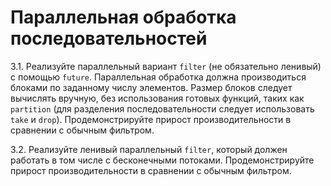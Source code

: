 # Параллельная обработка последовательностей

3.1. Реализуйте параллельный вариант `filter` (не обязательно ленивый) с помощью `future`. Параллельная обработка должна производиться блоками по заданному числу элементов. Размер блоков следует вычислять вручную, без использования готовых функций, таких как `partition` (для разделения последовательности следует использовать `take` и `drop`). Продемонстрируйте прирост производительности в сравнении с обычным фильтром.

3.2. Реализуйте ленивый параллельный `filter`, который должен работать в том числе с бесконечными
потоками. Продемонстрируйте прирост производительности в сравнении с обычным фильтром.
